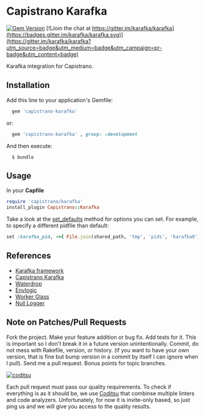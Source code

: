 # Capistrano Karafka

[![Gem Version](https://badge.fury.io/rb/capistrano-karafka.svg)](http://badge.fury.io/rb/capistrano-karafka)
[![Join the chat at https://gitter.im/karafka/karafka](https://badges.gitter.im/karafka/karafka.svg)](https://gitter.im/karafka/karafka?utm_source=badge&utm_medium=badge&utm_campaign=pr-badge&utm_content=badge)

Karafka integration for Capistrano.

## Installation

Add this line to your application's Gemfile:

```ruby
  gem 'capistrano-karafka'
```

or:

```ruby
  gem 'capistrano-karafka' , group: :development
```

And then execute:

```
  $ bundle
```

## Usage

In your **Capfile**

```ruby
require 'capistrano/karafka'
install_plugin Capistrano::Karafka
```

Take a look at the [set_defaults](https://github.com/karafka/capistrano-karafka/blob/master/lib/capistrano/karafka.rb#L16) method for options you can set. For example, to specify a different pidfile than default:

```ruby
set :karafka_pid, ->{ File.join(shared_path, 'tmp', 'pids', 'karafka0') }
```

## References

* [Karafka framework](https://github.com/karafka/karafka)
* [Capistrano Karafka](https://github.com/karafka/capistrano-karafka)
* [Waterdrop](https://github.com/karafka/waterdrop)
* [Envlogic](https://github.com/karafka/envlogic)
* [Worker Glass](https://github.com/karafka/worker-glass)
* [Null Logger](https://github.com/karafka/null-logger)

## Note on Patches/Pull Requests

Fork the project.
Make your feature addition or bug fix.
Add tests for it. This is important so I don't break it in a future version unintentionally.
Commit, do not mess with Rakefile, version, or history. (if you want to have your own version, that is fine but bump version in a commit by itself I can ignore when I pull). Send me a pull request. Bonus points for topic branches.

[![coditsu](https://coditsu.io/assets/quality_bar.svg)](https://coditsu.io)

Each pull request must pass our quality requirements. To check if everything is as it should be, we use [Coditsu](https://coditsu.io) that combinse multiple linters and code analyzers. Unfortunately, for now it is invite-only based, so just ping us and we will give you access to the quality results.
